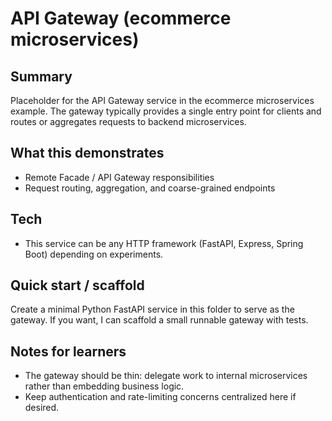# API Gateway (ecommerce microservices)

Summary
-------
Placeholder for the API Gateway service in the ecommerce microservices example. The gateway typically provides a single entry point for clients and routes or aggregates requests to backend microservices.

What this demonstrates
----------------------
- Remote Facade / API Gateway responsibilities
- Request routing, aggregation, and coarse-grained endpoints

Tech
----
- This service can be any HTTP framework (FastAPI, Express, Spring Boot) depending on experiments.

Quick start / scaffold
----------------------
Create a minimal Python FastAPI service in this folder to serve as the gateway. If you want, I can scaffold a small runnable gateway with tests.

Notes for learners
------------------
- The gateway should be thin: delegate work to internal microservices rather than embedding business logic.
- Keep authentication and rate-limiting concerns centralized here if desired.
